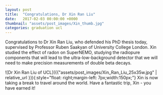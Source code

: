```yaml
---
layout: post
title:  "Congratulations, Dr Xin Ran Liu"
date:   2017-02-03 00:00:00 +0000
thumbnail: "assets/post_images/Xin_thumb.jpg"
categories: graduation ucl
---
```


Congratulations to Dr Xin Ran Liu, who defended his PhD thesis today, supervised by Professor Ruben Saakyan of University College London. Xin studied the effect of radon on SuperNEMO, studying the radiopure components that will lead to the ultra-low-background detector that we will need to make precision measurements of double beta decays.

![Dr Xin Ran Liu of UCL]({{"assets/post_images/Xin_Ran_Liu_25x35w.jpg" | relative_url }}){:style="float: right;margin-left: 7px;width:150px;"} Xin is now taking a break to travel around the world. Have a fantastic trip, Xin - you have earned it!
